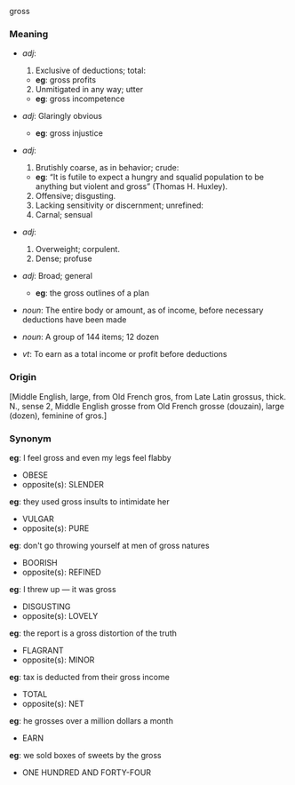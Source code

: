 gross
### Meaning
+ _adj_: 
   1. Exclusive of deductions; total: 
    + __eg__: gross profits
   2. Unmitigated in any way; utter
    + __eg__: gross incompetence
+ _adj_: Glaringly obvious
    + __eg__: gross injustice
+ _adj_: 
   1. Brutishly coarse, as in behavior; crude: 
    + __eg__: “It is futile to expect a hungry and squalid population to be anything but violent and gross” (Thomas H. Huxley).
   2. Offensive; disgusting.
   3. Lacking sensitivity or discernment; unrefined:
   4. Carnal; sensual
+ _adj_: 
   1. Overweight; corpulent.
   2. Dense; profuse
+ _adj_: Broad; general
    + __eg__: the gross outlines of a plan

+ _noun_: The entire body or amount, as of income, before necessary deductions have been made
+ _noun_: A group of 144 items; 12 dozen

+ _vt_: To earn as a total income or profit before deductions

### Origin

[Middle English, large, from Old French gros, from Late Latin grossus, thick. N., sense 2, Middle English grosse from Old French grosse (douzain), large (dozen), feminine of gros.]

### Synonym

__eg__: I feel gross and even my legs feel flabby

+ OBESE
+ opposite(s): SLENDER

__eg__: they used gross insults to intimidate her

+ VULGAR
+ opposite(s): PURE

__eg__: don't go throwing yourself at men of gross natures

+ BOORISH
+ opposite(s): REFINED

__eg__: I threw up — it was gross

+ DISGUSTING
+ opposite(s): LOVELY

__eg__: the report is a gross distortion of the truth

+ FLAGRANT
+ opposite(s): MINOR

__eg__: tax is deducted from their gross income

+ TOTAL
+ opposite(s): NET

__eg__: he grosses over a million dollars a month

+ EARN

__eg__: we sold boxes of sweets by the gross

+ ONE HUNDRED AND FORTY-FOUR


